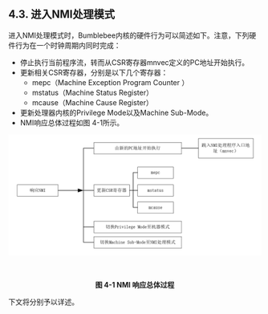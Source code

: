 ## **4.3. 进入NMI处理模式**

进入NMI处理模式时，Bumblebee内核的硬件行为可以简述如下。注意，下列硬件行为在一个时钟周期内同时完成：

- 停止执行当前程序流，转而从CSR寄存器mnvec定义的PC地址开始执行。
- 更新相关CSR寄存器，分别是以下几个寄存器：
  - mepc（Machine Exception Program Counter ）
  - mstatus（Machine Status Register）
  - mcause（Machine Cause Register）
- 更新处理器内核的Privilege Mode以及Machine Sub-Mode。
- NMI响应总体过程如图 4-1所示。



![](4.3.assets/4.png)

​                                                          **<center>图 4-1 NMI 响应总体过程</center>**



下文将分别予以详述。

